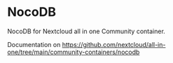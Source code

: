 # NocoDB
NocoDB for Nextcloud all in one Community container.

Documentation on https://github.com/nextcloud/all-in-one/tree/main/community-containers/nocodb
